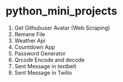 # python_mini_projects
1. Get Githubuser Avatar (Web Scraping)
2.  Remane File 
3. Weather Api
4. Countdown App
5. Password Generator
6. Qrcode Encode and decode
7. Sent Message in textbelt
8. Sent Message in Twilio
